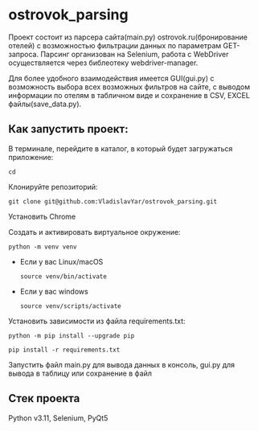 # ostrovok_parsing

Проект состоит из парсера сайта(main.py) ostrovok.ru(бронирование отелей) с возможностью фильтрации данных по параметрам GET-запроса. Парсинг организован на Selenium, работа с WebDriver осуществляется через библеотеку webdriver-manager.   

Для более удобного взаимодействия имеется GUI(gui.py) с возможность выбора всех возможных фильтров на сайте, с выводом информации по отелям в табличном виде и сохранение в CSV, EXCEL файлы(save_data.py).

## Как запустить проект:

В терминале, перейдите в каталог, в который будет загружаться приложение:
```
cd 
```
Клонируйте репозиторий:
```
git clone git@github.com:VladislavYar/ostrovok_parsing.git
```

Установить Chrome

Cоздать и активировать виртуальное окружение:

```
python -m venv venv
```

* Если у вас Linux/macOS

    ```
    source venv/bin/activate
    ```

* Если у вас windows

    ```
    source venv/scripts/activate
    ```

Установить зависимости из файла requirements.txt:

```
python -m pip install --upgrade pip
```

```
pip install -r requirements.txt
```

Запустить файл main.py для вывода данных в консоль, gui.py для вывода в таблицу или сохранение в файл

## Cтек проекта
Python v3.11, Selenium, PyQt5

